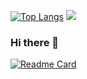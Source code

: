 [![Top Langs](https://github-readme-stats.vercel.app/api/top-langs/?username=gergeorg&theme=dracula&layout=compact)](https://github.com/anuraghazra/github-readme-stats)
<img src="https://github-readme-stats.vercel.app/api?username=gergeorg&show_icons=true&count_private=true&theme=dracula">
### Hi there 👋

[![Readme Card](https://github-readme-stats.vercel.app/api/pin/?username=gergeorg&repo=top-app&theme=dracula)](https://github.com/gergeorg/top-app)

<!--
**gergeorg/gergeorg** is a ✨ _special_ ✨ repository because its `README.md` (this file) appears on your GitHub profile.

Here are some ideas to get you started:

- 🔭 I’m currently working on ...
- 🌱 I’m currently learning ...
- 👯 I’m looking to collaborate on ...
- 🤔 I’m looking for help with ...
- 💬 Ask me about ...
- 📫 How to reach me: ...
- 😄 Pronouns: ...
- ⚡ Fun fact: ...
-->

